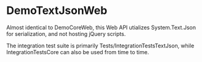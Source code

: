 # DemoTextJsonWeb

Almost identical to DemoCoreWeb, this Web API utializes System.Text.Json for serialization, and not hosting jQuery scripts.

The integration test suite is primarily Tests/IntegrationTestsTextJson, while IntegrationTestsCore can also be used from time to time.